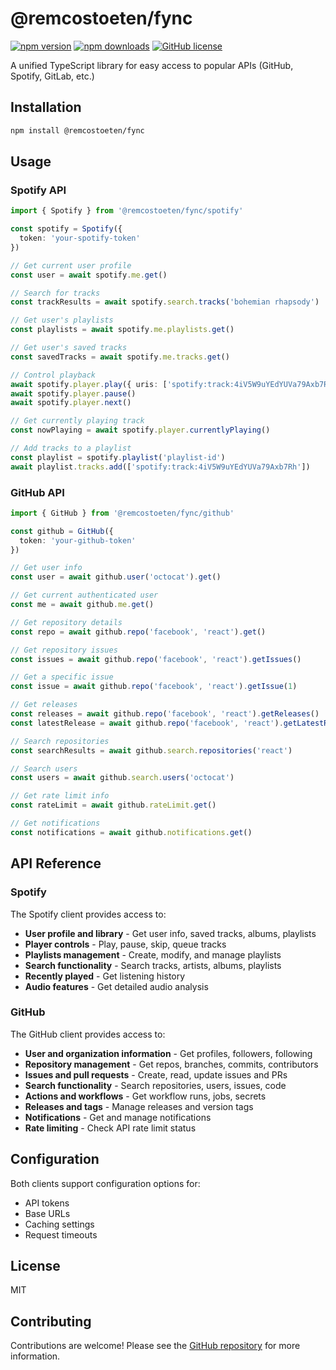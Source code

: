 # @remcostoeten/fync

[![npm version](https://badge.fury.io/js/@remcostoeten%2Ffync.svg)](https://badge.fury.io/js/@remcostoeten%2Ffync)
[![npm downloads](https://img.shields.io/npm/dm/@remcostoeten/fync.svg)](https://www.npmjs.com/package/@remcostoeten/fync)
[![GitHub license](https://img.shields.io/github/license/remcostoeten/fync.svg)](https://github.com/remcostoeten/fync/blob/main/LICENSE)

A unified TypeScript library for easy access to popular APIs (GitHub, Spotify, GitLab, etc.)

## Installation

```bash
npm install @remcostoeten/fync
```

## Usage

### Spotify API

```typescript
import { Spotify } from '@remcostoeten/fync/spotify'

const spotify = Spotify({
  token: 'your-spotify-token'
})

// Get current user profile
const user = await spotify.me.get()

// Search for tracks
const trackResults = await spotify.search.tracks('bohemian rhapsody')

// Get user's playlists
const playlists = await spotify.me.playlists.get()

// Get user's saved tracks
const savedTracks = await spotify.me.tracks.get()

// Control playback
await spotify.player.play({ uris: ['spotify:track:4iV5W9uYEdYUVa79Axb7Rh'] })
await spotify.player.pause()
await spotify.player.next()

// Get currently playing track
const nowPlaying = await spotify.player.currentlyPlaying()

// Add tracks to a playlist
const playlist = spotify.playlist('playlist-id')
await playlist.tracks.add(['spotify:track:4iV5W9uYEdYUVa79Axb7Rh'])
```

### GitHub API

```typescript
import { GitHub } from '@remcostoeten/fync/github'

const github = GitHub({
  token: 'your-github-token'
})

// Get user info
const user = await github.user('octocat').get()

// Get current authenticated user
const me = await github.me.get()

// Get repository details
const repo = await github.repo('facebook', 'react').get()

// Get repository issues
const issues = await github.repo('facebook', 'react').getIssues()

// Get a specific issue
const issue = await github.repo('facebook', 'react').getIssue(1)

// Get releases
const releases = await github.repo('facebook', 'react').getReleases()
const latestRelease = await github.repo('facebook', 'react').getLatestRelease()

// Search repositories
const searchResults = await github.search.repositories('react')

// Search users
const users = await github.search.users('octocat')

// Get rate limit info
const rateLimit = await github.rateLimit.get()

// Get notifications
const notifications = await github.notifications.get()
```

## API Reference

### Spotify

The Spotify client provides access to:
- **User profile and library** - Get user info, saved tracks, albums, playlists
- **Player controls** - Play, pause, skip, queue tracks
- **Playlists management** - Create, modify, and manage playlists
- **Search functionality** - Search tracks, artists, albums, playlists
- **Recently played** - Get listening history
- **Audio features** - Get detailed audio analysis

### GitHub

The GitHub client provides access to:
- **User and organization information** - Get profiles, followers, following
- **Repository management** - Get repos, branches, commits, contributors
- **Issues and pull requests** - Create, read, update issues and PRs
- **Search functionality** - Search repositories, users, issues, code
- **Actions and workflows** - Get workflow runs, jobs, secrets
- **Releases and tags** - Manage releases and version tags
- **Notifications** - Get and manage notifications
- **Rate limiting** - Check API rate limit status

## Configuration

Both clients support configuration options for:
- API tokens
- Base URLs
- Caching settings
- Request timeouts

## License

MIT

## Contributing

Contributions are welcome! Please see the [GitHub repository](https://github.com/remcostoeten/fync) for more information.

